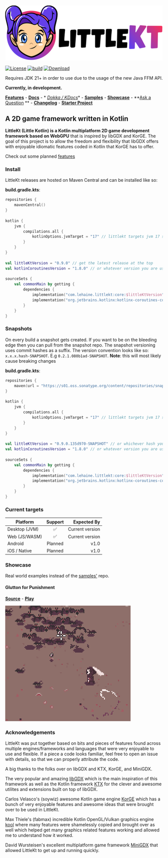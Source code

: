 [![Logo](/art/logo/logo-outline.svg)](https://littlekt.com)

[![License](https://img.shields.io/badge/License-Apache%202.0-blue.svg)](https://github.com/littlektframework/littlekt/blob/master/LICENSE)
[![build](https://github.com/littlektframework/littlekt/actions/workflows/build.yml/badge.svg?branch=master)](https://github.com/littlektframework/littlekt/actions/workflows/build.yml)
[![Download](https://img.shields.io/maven-central/v/com.lehaine.littlekt/core/0.9.0)](https://search.maven.org/artifact/com.lehaine.littlekt/core/0.9.0/pom)

Requires JDK 21+ in order to use due to the usage of the new Java FFM API.

**Currently, in development.**

**[Features](https://littlekt.com/features/)** - **[Docs](https://littlekt.com/docs/)** - *
*[Dokka / KDocs](https://littlekt.com/dokka/)** - **[Samples](https://github.com/littlektframework/littlekt-samples)** -
**[Showcase](#showcase)** - **[Ask a Question](https://github.com/littlektframework/littlekt/discussions/categories/q-a)
** - **[Changelog](CHANGELOG.md)** - **[Starter Project](https://github.com/littlektframework/littlekt-game-template)**

## A 2D game framework written in Kotlin

**LittleKt (Little Kotlin) is a Kotlin multiplatform 2D game development framework based on WebGPU** that is inspired by
libGDX and KorGE. The goal of this project is to allow the freedom and flexibility that libGDX offers with enjoyable
idiomatic features coded in Kotlin that KorGE has to offer.

Check out some planned [features](https://github.com/littlektframework/littlekt/labels/enhancement)

### Install

LittleKt releases are hosted on Maven Central and can be installed like so:

**build.gradle.kts**:

```kotlin
repositories {
    mavenCentral()
}

kotlin {
    jvm {
        compilations.all {
            kotlinOptions.jvmTarget = "17" // littlekt targets jvm 17 so we must target at least 17
        }
    }
}

val littleKtVersion = "0.9.0" // get the latest release at the top
val kotlinCoroutinesVersion = "1.8.0" // or whatever version you are using

sourceSets {
    val commonMain by getting {
        dependencies {
            implementation("com.lehaine.littlekt:core:$littleKtVersion")
            implementation("org.jetbrains.kotlinx:kotlinx-coroutines-core:$kotlinCoroutinesVersion")  // littlekt requires coroutines library on the classpath
        }
    }
}
```

### Snapshots

On every build a snapshot gets created. If you want to be on the bleeding edge then you can pull from the snapshot repo.
The snapshot versioning uses commit hashes as a suffix. The version convention looks like so: `x.x.x.hash-SNAPSHOT`.
E.g `0.2.1.080b1ad-SNAPSHOT`.
**Note**: this will most likely cause breaking changes

**build.gradle.kts**:

```kotlin
repositories {
    maven(url = "https://s01.oss.sonatype.org/content/repositories/snapshots/")
}

kotlin {
    jvm {
        compilations.all {
            kotlinOptions.jvmTarget = "17" // littlekt targets jvm 17 so we must target at least 17
        }
    }
}

val littleKtVersion = "0.9.0.135d970-SNAPSHOT" // or whichever hash you are using
val kotlinCoroutinesVersion = "1.8.0" // or whatever version you are using

sourceSets {
    val commonMain by getting {
        dependencies {
            implementation("com.lehaine.littlekt:core:$littleKtVersion")
            implementation("org.jetbrains.kotlinx:kotlinx-coroutines-core:$kotlinCoroutinesVersion")  // littlekt requires coroutines library on the classpath
        }
    }
}
```

### Current targets

| Platform      | Support |     Expected By |
|---------------|:-------:|----------------:|
| Desktop (JVM) |    ✅    | Current version |
| Web (JS/WASM) |    ✅    | Current version |
| Android       | Planned |            v1.0 |
| iOS / Native  | Planned |            v1.0 |

### Showcase

Real world examples instead of the [samples'](https://github.com/littlektframework/littlekt-samples) repo.

#### Glutton for Punishment

**[Source](https://github.com/LeHaine/ggo2022)** - **[Play](https://lehaine.itch.io/glutton-for-punishment)**

![gif](https://github.com/LeHaine/ggo2022/blob/master/itchio/gif1.gif)

### Acknowledgements

LittleKt was put together based on bits and pieces of features found across multiple engines/frameworks and languages
that were very enjoyable to use and flexible. If a piece a code looks familiar, feel free to open an issue with details,
so that we can properly attribute the code.

A big thanks to the folks over on libGDX and KTX, KorGE, and MiniGDX.

The very popular and amazing [libGDX](https://github.com/libgdx/libgdx) which is the main inspiration of this framework
as well as the Kotlin framework [KTX](https://github.com/libktx/ktx) for the clever and awesome utilites and extensions
built on top of libGDX.

Carlos Velasco's (soywiz) awesome Kotlin game engine [KorGE](https://github.com/korlibs/korge) which has a bunch of very
enjoyable features and awesome ideas that were brought over to be used in LittleKt.

Max Thiele's (fabmax) incredible Kotlin OpenGL/Vulkan graphics engine [kool](https://github.com/fabmax/kool) where many
features were shamelessly copied and brought over as well which helped get many graphics related features working and
allowed me to understand how it worked.

David Wursteisen's excellent multiplatform game framework [MiniGDX](https://github.com/minigdx/minigdx/) that allowed
LittleKt to get up and running quickly.
